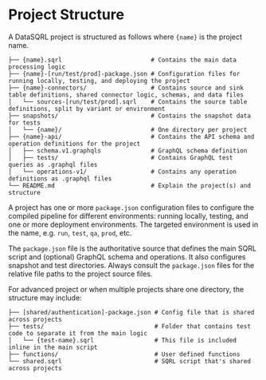 # Project Structure

A DataSQRL project is structured as follows where `{name}` is the project name.

```
├── {name}.sqrl                         # Contains the main data processing logic
├── {name}-[run/test/prod]-package.json # Configuration files for running locally, testing, and deploying the project
├── {name}-connectors/                  # Contains source and sink table definitions, shared connector logic, schemas, and data files
│   └── sources-[run/test/prod].sqrl    # Contains the source table definitions, split by variant or environment
├── snapshots/                          # Contains the snapshot data for tests
│   └── {name}/                         # One directory per project
├── {name}-api/                         # Contains the API schema and operation definitions for the project
│   ├── schema.v1.graphqls              # GraphQL schema definition
│   ├── tests/                          # Contains GraphQL test queries as .graphql files
│   └── operations-v1/                  # Contains any operation definitions as .graphql files
└── README.md                           # Explain the project(s) and structure
```

A project has one or more `package.json` configuration files to configure the compiled pipeline for different environments: running locally, testing, and one or more deployment environments.
The targeted environment is used in the name, e.g. `run`, `test`, `qa`, `prod`, etc.

The `package.json` file is the authoritative source that defines the main SQRL script and (optional) GraphQL schema and operations.
It also configures snapshot and test directories. Always consult the `package.json` files for the relative file paths to the project source files.

For advanced project or when multiple projects share one directory, the structure may include:
```
├── [shared/authentication]-package.json # Config file that is shared across projects
├── tests/                               # Folder that contains test code to separate it from the main logic
│   └── {test-name}.sqrl                 # This file is included inline in the main script
├── functions/                           # User defined functions
└── shared.sqrl                          # SQRL script that's shared across projects
```